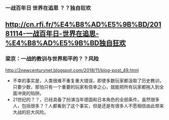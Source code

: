 ### 一战百年日 世界在追思 ？？独自狂欢
http://cn.rfi.fr/%E4%B8%AD%E5%9B%BD/20181114-一战百年日-世界在追思-%E4%B8%AD%E5%9B%BD独自狂欢
---
### 梁京：一战的教训与世界和平的？？风险
http://2newcenturynet.blogspot.com/2018/11/blog-post_49.html
- 不幸的事实是，人类很难不重复重大错误，即使多数玩家都汲取了历史教训，只要少数，那怕只有一个重要的玩家有侥幸之心，就能把所有玩家都拖入到全面冲突的陷阱。
- 21世纪的？？，已经具备了扮演当年德国和日本角色的全部条件。虽然很多人，包括很多？？人都看到了这个事实，但是还是有很多人不愿相信由此带来大战的巨大风险。